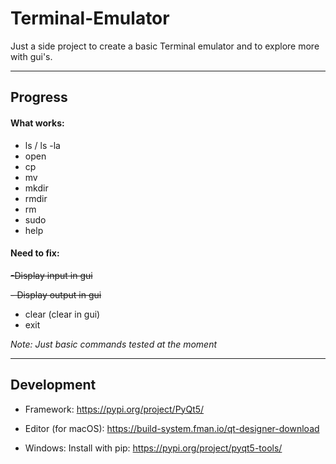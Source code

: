 # Terminal-Emulator

Just a side project to create a basic Terminal emulator and to explore more with gui's.

---
## Progress

#### What works:
- ls / ls -la
- open
- cp
- mv
- mkdir
- rmdir
- rm
- sudo
- help

#### Need to fix:
~~-Display input in gui~~

~~- Display output in gui~~
- clear (clear in gui)
- exit

*Note: Just basic commands tested at the moment*

-----------------------------------------------------------
## Development

- Framework: https://pypi.org/project/PyQt5/

- Editor (for macOS): https://build-system.fman.io/qt-designer-download
- Windows: Install with pip: https://pypi.org/project/pyqt5-tools/
